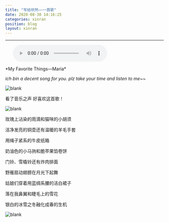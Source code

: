 ```yaml
---
title: "写给欣然——一首歌"
date: 2020-08-30 14:16:25
categories: xinran
position: blog
layout: xinran
---
```


---

<ul class="list-inline text-center">
<audio controls="controls">
    <source src="http://music.163.com/song/media/outer/url?id=28059104.mp3" type="audio/ogg">
    <source src="http://music.163.com/song/media/outer/url?id=28059104.mp3" type="audio/mpeg">
<embed height="50" width="1500" src="http://music.163.com/song/media/outer/url?id=28059104.mp3" />
</audio>
</ul>
*My Favorite Things—Maria*

*ich bin a decent song for you. plz take your time and listen to me~~*

![blank](/assets/img/placeholder.png)

看了音乐之声 好喜欢这首歌！

![blank](/assets/img/placeholder.png)

玫瑰上沾染的雨滴和猫咪的小胡须

洁净发亮的铜壶还有温暖的羊毛手套

用绳子紧系的牛皮纸箱

奶油色的小马驹和脆苹果馅卷饼

门铃、雪橇铃还有炸肉排面

野雁扇动翅膀在月光下起舞

姑娘们穿着用蓝绸系腰的洁白裙子

落在我鼻翼和睫毛上的雪花

银白的冰雪之冬融化成春的生机

![blank](/assets/img/placeholder.png)